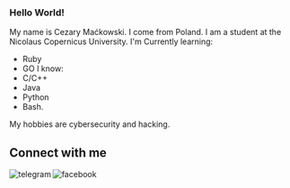 ### Hello World!

My name is Cezary Maćkowski. I come from Poland. I am a student at the Nicolaus Copernicus University. 
I'm Currently learning:
- Ruby
- GO
I know: 
- C/C++
- Java
- Python
- Bash.

My hobbies are cybersecurity and hacking.
<br>
## Connect with me
[<img align="left" alt="telegram" src="https://img.shields.io/badge/Telegram-2CA5E0?style=for-the-badge&logo=telegram&logoColor=white" />](https://t.me/CezikLikeWhat)
[<img align="left" alt="facebook" src="https://img.shields.io/badge/facebook-%231877F2.svg?&style=for-the-badge&logo=facebook&logoColor=white" />](https://www.facebook.com/CezikLikeWhat/)
